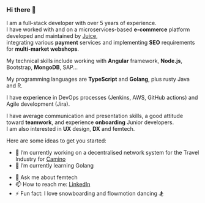 ### Hi there 👋  

I am a full-stack developer with over 5 years of experience.  
I have worked with and on a microservices-based **e-commerce** platform developed and maintained by [Juice](https://www.juice.com.hr/),  
integrating various **payment** services and implementing **SEO** requirements for **multi-market webshops**.  

My technical skills include working with **Angular** framework, **Node.js**, Bootstrap, **MongoDB**, SAP...

My programming languages are **TypeScript** and **Golang**, plus rusty Java and R.     

I have experience in DevOps processes (Jenkins, AWS, GitHub actions) and Agile development (Jira).

I have average communication and presentation skills, a good attitude toward **teamwork**, and experience **onboarding** Junior developers.     
I am also interested in **UX** design, **DX** and femtech.

Here are some ideas to get you started:

- 🔭 I’m currently working on a decentralised network system for the Travel Industry for [Camino](https://camino.network/)  
- 🌱 I’m currently learning Golang
<!--  👯 I’m looking to collaborate on 
- 🤔 I’m looking for help with SEO -->
- 💬 Ask me about femtech
- 📫 How to reach me: [LinkedIn](https://www.linkedin.com/in/vjera-turk/)
- ⚡ Fun fact: I love snowboarding and flowmotion dancing 🏂

<!---
## My projects per categories

### Distributed systems
- BMO
- Megamerger
- Camino project

### Machine learning and Big Data analysis   
- Linear Regression
- K-mean
- Master's theme

### Embaded systems
- SMS light 
- Moving Compass

## UX
- Menu research
-->
